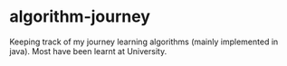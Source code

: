 # algorithm-journey
Keeping track of my journey learning algorithms (mainly implemented in java). Most have been learnt at University. 
